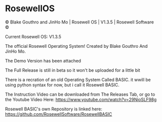 # RosewellOS
© Blake Gouthro and JinHo Mo | Rosewell OS | V1.3.5 | Rosewell Software ©


Current Rosewell OS: V1.3.5

The official Rosewell Operating System! Created by Blake Gouthro And JinHo Mo.

The Demo Version has been attached

The Full Release is still in beta so it won't be uploaded for a little bit

There is a recration of an old Operating System Called BASIC.
it wwill be using python syntax for now, but i call it Rosewell BASIC.

The Instruction Video can be downloaded from The Releases Tab, or go to the Youtube Video Here: https://www.youtube.com/watch?v=29NioSLF98g

Rosewell BASIC's own Repository is linked here: https://github.com/RosewellSoftware/RosewellBASIC

